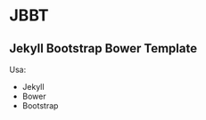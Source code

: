 JBBT
====

Jekyll Bootstrap Bower Template
-------------------------------

Usa:
- Jekyll
- Bower
- Bootstrap